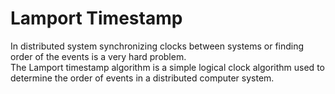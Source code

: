 # Lamport Timestamp

In distributed system synchronizing clocks between systems or finding order of the events is a very hard problem.  
The Lamport timestamp algorithm is a simple logical clock algorithm used to determine the order of events in a distributed computer system.


